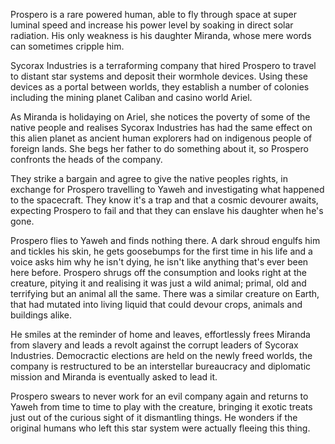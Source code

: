 Prospero is a rare powered human, able to fly through space at super luminal speed and increase his power level by soaking in direct solar radiation. His only weakness is his daughter Miranda, whose mere words can sometimes cripple him.

Sycorax Industries is a terraforming company that hired Prospero to travel to distant star systems and deposit their wormhole devices. Using these devices as a portal between worlds, they establish a number of colonies including the mining planet Caliban and casino world Ariel.

As Miranda is holidaying on Ariel, she notices the poverty of some of the native people and realises Sycorax Industries has had the same effect on this alien planet as ancient human explorers had on indigenous people of foreign lands. She begs her father to do something about it, so Prospero confronts the heads of the company.

They strike a bargain and agree to give the native peoples rights, in exchange for Prospero travelling to Yaweh and investigating what happened to the spacecraft. They know it's a trap and that a cosmic devourer awaits, expecting Prospero to fail and that they can enslave his daughter when he's gone.

Prospero flies to Yaweh and finds nothing there. A dark shroud engulfs him and tickles his skin, he gets goosebumps for the first time in his life and a voice asks him why he isn't dying, he isn't like anything that's ever been here before. Prospero shrugs off the consumption and looks right at the creature, pitying it and realising it was just a wild animal; primal, old and terrifying but an animal all the same. There was a similar creature on Earth, that had mutated into living liquid that could devour crops, animals and buildings alike.

He smiles at the reminder of home and leaves, effortlessly frees Miranda from slavery and leads a revolt against the corrupt leaders of Sycorax Industries. Democractic elections are held on the newly freed worlds, the company is restructured to be an interstellar bureaucracy and diplomatic mission and Miranda is eventually asked to lead it.

Prospero swears to never work for an evil company again and returns to Yaweh from time to time to play with the creature, bringing it exotic treats just out of the curious sight of it dismantling things. He wonders if the original humans who left this star system were actually fleeing this thing. 